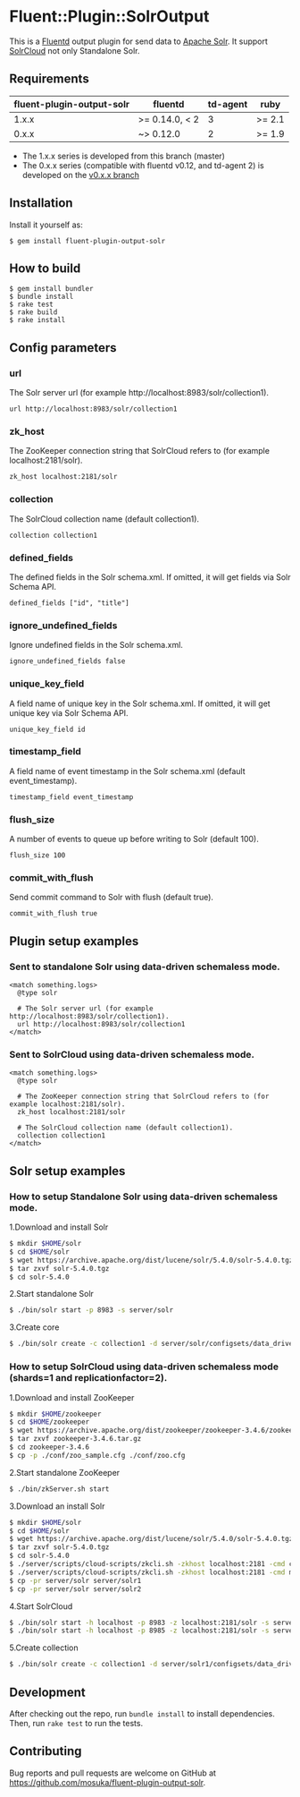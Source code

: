 # Fluent::Plugin::SolrOutput

This is a [Fluentd](http://fluentd.org/) output plugin for send data to [Apache Solr](http://lucene.apache.org/solr/). It support [SolrCloud](https://cwiki.apache.org/confluence/display/solr/SolrCloud) not only Standalone Solr.

## Requirements

| fluent-plugin-output-solr | fluentd         | td-agent | ruby   |
| ------------------------- | --------------- | -------- | ------ |
| 1.x.x                     | >= 0.14.0, < 2  | 3        | >= 2.1 |
| 0.x.x                     | ~> 0.12.0       | 2        | >= 1.9 |

* The 1.x.x series is developed from this branch (master)
* The 0.x.x series (compatible with fluentd v0.12, and td-agent 2) is developed on the [v0.x.x branch](https://github.com/mosuka/fluent-plugin-output-solr/tree/v0.x.x)

## Installation

Install it yourself as:

```
$ gem install fluent-plugin-output-solr
```

## How to build

```
$ gem install bundler
$ bundle install
$ rake test
$ rake build
$ rake install
```

## Config parameters

### url

The Solr server url (for example http://localhost:8983/solr/collection1).

```
url http://localhost:8983/solr/collection1
```

### zk_host

The ZooKeeper connection string that SolrCloud refers to (for example localhost:2181/solr).

```
zk_host localhost:2181/solr
```

### collection

The SolrCloud collection name (default collection1).

```
collection collection1
```

### defined_fields

The defined fields in the Solr schema.xml. If omitted, it will get fields via Solr Schema API.

```
defined_fields ["id", "title"]
```

### ignore_undefined_fields

Ignore undefined fields in the Solr schema.xml.

```
ignore_undefined_fields false
```

### unique_key_field

A field name of unique key in the Solr schema.xml. If omitted, it will get unique key via Solr Schema API.

```
unique_key_field id
```

### timestamp_field

A field name of event timestamp in the Solr schema.xml (default event_timestamp).

```
timestamp_field event_timestamp
```

### flush_size

A number of events to queue up before writing to Solr (default 100).

```
flush_size 100
```

### commit_with_flush

Send commit command to Solr with flush (default true).

```
commit_with_flush true
```

## Plugin setup examples

### Sent to standalone Solr using data-driven schemaless mode.
```
<match something.logs>
  @type solr

  # The Solr server url (for example http://localhost:8983/solr/collection1).
  url http://localhost:8983/solr/collection1
</match>
```

### Sent to SolrCloud using data-driven schemaless mode.
```
<match something.logs>
  @type solr

  # The ZooKeeper connection string that SolrCloud refers to (for example localhost:2181/solr).
  zk_host localhost:2181/solr

  # The SolrCloud collection name (default collection1).
  collection collection1
</match>
```

## Solr setup examples

### How to setup Standalone Solr using data-driven schemaless mode.

1.Download and install Solr

```sh
$ mkdir $HOME/solr
$ cd $HOME/solr
$ wget https://archive.apache.org/dist/lucene/solr/5.4.0/solr-5.4.0.tgz
$ tar zxvf solr-5.4.0.tgz
$ cd solr-5.4.0
```

2.Start standalone Solr

```sh
$ ./bin/solr start -p 8983 -s server/solr
```

3.Create core

```sh
$ ./bin/solr create -c collection1 -d server/solr/configsets/data_driven_schema_configs -n collection1_configs
```

### How to setup SolrCloud using data-driven schemaless mode (shards=1 and replicationfactor=2).

1.Download and install ZooKeeper

```sh
$ mkdir $HOME/zookeeper
$ cd $HOME/zookeeper
$ wget https://archive.apache.org/dist/zookeeper/zookeeper-3.4.6/zookeeper-3.4.6.tar.gz
$ tar zxvf zookeeper-3.4.6.tar.gz
$ cd zookeeper-3.4.6
$ cp -p ./conf/zoo_sample.cfg ./conf/zoo.cfg
```

2.Start standalone ZooKeeper

```sh
$ ./bin/zkServer.sh start
```

3.Download an install Solr

```sh
$ mkdir $HOME/solr
$ cd $HOME/solr
$ wget https://archive.apache.org/dist/lucene/solr/5.4.0/solr-5.4.0.tgz
$ tar zxvf solr-5.4.0.tgz
$ cd solr-5.4.0
$ ./server/scripts/cloud-scripts/zkcli.sh -zkhost localhost:2181 -cmd clear /solr
$ ./server/scripts/cloud-scripts/zkcli.sh -zkhost localhost:2181 -cmd makepath /solr
$ cp -pr server/solr server/solr1
$ cp -pr server/solr server/solr2
```

4.Start SolrCloud

```sh
$ ./bin/solr start -h localhost -p 8983 -z localhost:2181/solr -s server/solr1
$ ./bin/solr start -h localhost -p 8985 -z localhost:2181/solr -s server/solr2
```

5.Create collection

```sh
$ ./bin/solr create -c collection1 -d server/solr1/configsets/data_driven_schema_configs -n collection1_configs -shards 1 -replicationFactor 2
```

## Development

After checking out the repo, run `bundle install` to install dependencies. Then, run `rake test` to run the tests.

## Contributing

Bug reports and pull requests are welcome on GitHub at https://github.com/mosuka/fluent-plugin-output-solr.
